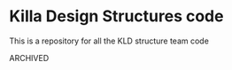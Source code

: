 # Killa Design Structures code
 This is a repository for all the KLD structure team code

 ARCHIVED
